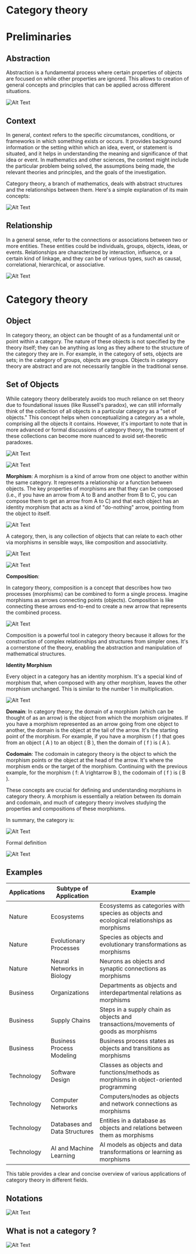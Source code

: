 # Category theory

# Preliminaries

## Abstraction

Abstraction is a fundamental process where certain properties of objects are focused on while other properties are ignored. This allows to creation of general concepts and principles that can be applied across different situations.

![Alt Text](assets/abstraction.png)

## Context

In general, context refers to the specific circumstances, conditions, or frameworks in which something exists or occurs. It provides background information or the setting within which an idea, event, or statement is situated, and it helps in understanding the meaning and significance of that idea or event. In mathematics and other sciences, the context might include the particular problem being solved, the assumptions being made, the relevant theories and principles, and the goals of the investigation.

Category theory, a branch of mathematics, deals with abstract structures and the relationships between them. Here's a simple explanation of its main concepts:

![Alt Text](assets/context.png)

## Relationship

In a general sense, refer to the connections or associations between two or more entities. These entities could be individuals, groups, objects, ideas, or events. Relationships are characterized by interaction, influence, or a certain kind of linkage, and they can be of various types, such as causal, correlational, hierarchical, or associative.

![Alt Text](assets/relationships.png)

# Category theory

## Object

In category theory, an object can be thought of as a fundamental unit or point within a category. The nature of these objects is not specified by the theory itself; they can be anything as long as they adhere to the structure of the category they are in. For example, in the category of sets, objects are sets; in the category of groups, objects are groups. Objects in category theory are abstract and are not necessarily tangible in the traditional sense.

## Set of Objects

While category theory deliberately avoids too much reliance on set theory due to foundational issues (like Russell's paradox), we can still informally think of the collection of all objects in a particular category as a "set of objects." This concept helps when conceptualizing a category as a whole, comprising all the objects it contains. However, it's important to note that in more advanced or formal discussions of category theory, the treatment of these collections can become more nuanced to avoid set-theoretic paradoxes.

![Alt Text](assets/example-category.jpeg)

![Alt Text](assets/elements.png)

**Morphism**: A morphism is a kind of arrow from one object to another within the same category. It represents a relationship or a function between objects. The key properties of morphisms are that they can be composed (i.e., if you have an arrow from A to B and another from B to C, you can compose them to get an arrow from A to C) and that each object has an identity morphism that acts as a kind of "do-nothing" arrow, pointing from the object to itself.

![Alt Text](assets/morphism.png)

A category, then, is any collection of objects that can relate to each other via morphisms in sensible ways, like composition and associativity. 

![Alt Text](assets/category-and-arrows2.jpg)

![Alt Text](assets/category.png)

**Composition**: 

In category theory, composition is a concept that describes how two processes (morphisms) can be combined to form a single process. Imagine morphisms as arrows connecting points (objects). Composition is like connecting these arrows end-to-end to create a new arrow that represents the combined process.

![Alt Text](assets/composition.png)

Composition is a powerful tool in category theory because it allows for the construction of complex relationships and structures from simpler ones. It's a cornerstone of the theory, enabling the abstraction and manipulation of mathematical structures.

**Identity Morphism**

Every object in a category has an identity morphism. It's a special kind of morphism that, when composed with any other morphism, leaves the other morphism unchanged. This is similar to the number 1 in multiplication.

![Alt Text](assets/identity.png)

**Domain**: In category theory, the domain of a morphism (which can be thought of as an arrow) is the object from which the morphism originates. If you have a morphism represented as an arrow going from one object to another, the domain is the object at the tail of the arrow. It's the starting point of the morphism. For example, if you have a morphism \( f \) that goes from an object \( A \) to an object \( B \), then the domain of \( f \) is \( A \).

**Codomain**: The codomain in category theory is the object to which the morphism points or the object at the head of the arrow. It's where the morphism ends or the target of the morphism. Continuing with the previous example, for the morphism \( f: A \rightarrow B \), the codomain of \( f \) is \( B \).

These concepts are crucial for defining and understanding morphisms in category theory. A morphism is essentially a relation between its domain and codomain, and much of category theory involves studying the properties and compositions of these morphisms.

In summary, the category is:

![Alt Text](assets/category-sumup.png)

Formal definition

![Alt Text](assets/category-theory-def.png)


## Examples


| Applications | Subtype of Application          | Example                                                                                         |
|--------------|---------------------------------|-------------------------------------------------------------------------------------------------|
| Nature       | Ecosystems                      | Ecosystems as categories with species as objects and ecological relationships as morphisms      |
| Nature       | Evolutionary Processes          | Species as objects and evolutionary transformations as morphisms                                |
| Nature       | Neural Networks in Biology      | Neurons as objects and synaptic connections as morphisms                                        |
| Business     | Organizations                   | Departments as objects and interdepartmental relations as morphisms                             |
| Business     | Supply Chains                   | Steps in a supply chain as objects and transactions/movements of goods as morphisms             |
| Business     | Business Process Modeling       | Business process states as objects and transitions as morphisms                                 |
| Technology   | Software Design                 | Classes as objects and functions/methods as morphisms in object-oriented programming            |
| Technology   | Computer Networks               | Computers/nodes as objects and network connections as morphisms                                 |
| Technology   | Databases and Data Structures   | Entities in a database as objects and relations between them as morphisms                       |
| Technology   | AI and Machine Learning         | AI models as objects and data transformations or learning as morphisms                          |

This table provides a clear and concise overview of various applications of category theory in different fields.

## Notations

![Alt Text](assets/notations.png)

## What is not a category ?

![Alt Text](assets/what-is-not-a-category.png)



